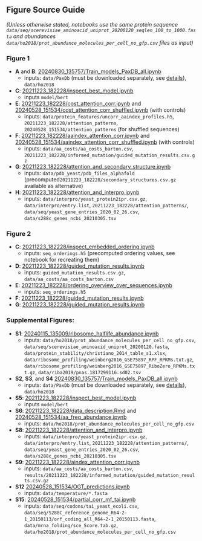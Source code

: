 
## Figure Source Guide

*(Unless otherwise stated, notebooks use the same protein sequence `data/seq/scerevisiae_aminoacid_uniprot_20200120_seqlen_100_to_1000.fasta`
and abundances `data/ho2018/prot_abundance_molecules_per_cell_no_gfp.csv` files as input)*

### Figure 1

- **A** and **B**: [20240830_135757/Train_models_PaxDB_all.ipynb](20240830_135757/Train_models_PaxDB_all.ipynb)
  * inputs: `data/PaxDb` (must be downloaded separately, see [details](20240830_135757/README.md)), `data/ho2018`
- **C**: [20211223_182228/inspect_best_model.ipynb](20211223_182228/inspect_best_model.ipynb)
  * inputs `model/bert`
- **E**: [20211223_182228/cost_attention_corr.ipynb](20211223_182228/cost_attention_corr.ipynb) 
          and [20240528_151534/cost_attention_corr_shuffled.ipynb](20240528_151534/cost_attention_corr_shuffled.ipynb) (with controls)
  * inputs: `data/protein_features/uncorr_aaindex_profiles.h5`, `20211223_182228/attention_patterns`, `20240528_151534/attention_patterns` (for shuffled sequences)
- **F**: [20211223_182228/aaindex_attention_corr.ipynb](20211223_182228/aaindex_attention_corr.ipynb) 
          and [20240528_151534/aaindex_attention_corr_shuffled.ipynb](20240528_151534/aaindex_attention_corr_shuffled.ipynb) (with controls)
  * inputs: `data/aa_costs/aa_costs_barton.csv`, `20211223_182228/informed_mutation/guided_mutation_results.csv.gz`
- **G**: [20211223_182228/attention_and_secondary_structure.ipynb](20211223_182228/attention_and_secondary_structure.ipynb)
  * inputs: `data/pdb_yeast/pdb_files_alphafold` (precomputed`20211223_182228/secondary_structures.csv.gz` available as alternative) 
- **H**: [20211223_182228/attention_and_interpro.ipynb](20211223_182228/attention_and_interpro.ipynb)
  * inputs: `data/interpro/yeast_protein2ipr.csv.gz`, `data/interpro/entry.list`, `20211223_182228/attention_patterns/`, `data/seq/yeast_gene_entries_2020_02_26.csv`, `data/s288c_genes_ncbi_20210305.tsv`

### Figure 2

- **C**: [20211223_182228/inspect_embedded_ordering.ipynb](20211223_182228/inspect_embedded_ordering.ipynb)
  * inputs: `seq_orderings.h5` (precomputed ordering values, see notebook for recreating them)
- **D**: [20211223_182228/guided_mutation_results.ipynb](20211223_182228/guided_mutation_results.ipynb)
  * inputs: `guided_mutation_results.csv.gz`, `data/aa_costs/aa_costs_barton.csv`
- **E**: [20211223_182228/ordering_overview_over_sequences.ipynb](20211223_182228/ordering_overview_over_sequences.ipynb)
  * inputs: `seq_orderings.h5` 
- **F**: [20211223_182228/guided_mutation_results.ipynb](20211223_182228/guided_mutation_results.ipynb)
- **G**: [20211223_182228/guided_mutation_results.ipynb](20211223_182228/guided_mutation_results.ipynb)


### Supplemental Figures:
- **S1**: [20240115_135009/ribosome_halflife_abundance.ipynb](20240115_135009/ribosome_halflife_abundance.ipynb)
  * inputs: `data/ho2018/prot_abundance_molecules_per_cell_no_gfp.csv`, `data/seq/scerevisiae_aminoacid_uniprot_20200120.fasta`,
   `data/protein_stability/christiano_2014_table_s1.xlsx`, `data/ribosome_profiling/weinberg2016_GSE75897_RPF_RPKMs.txt.gz`, `data/ribosome_profiling/weinberg2016_GSE75897_RiboZero_RPKMs.txt.gz`,
   `data/riba2019/pnas.1817299116.sd02.tsv`
- **S2**, **S3**, and **S4** [20240830_135757/Train_models_PaxDB_all.ipynb](20240830_135757/Train_models_PaxDB_all.ipynb)
  * inputs: `data/PaxDb` (must be downloaded separately, see [details](20240830_135757/README.md)), `data/ho2018`
- **S5**: [20211223_182228/inspect_best_model.ipynb](20211223_182228/inspect_best_model.ipynb)
  * inputs `model/bert`
- **S6**: [20211223_182228/data_description.Rmd](20211223_182228/data_description.Rmd) and [20240528_151534/aa_freq_abundance.ipynb](20240528_151534/aa_freq_abundance.ipynb)
  * inputs: `data/ho2018/prot_abundance_molecules_per_cell_no_gfp.csv`
- **S8**: [20211223_182228/attention_and_interpro.ipynb](20211223_182228/attention_and_interpro.ipynb)
  * inputs: `data/interpro/yeast_protein2ipr.csv.gz`, `data/interpro/entry.list`, `20211223_182228/attention_patterns/`, `data/seq/yeast_gene_entries_2020_02_26.csv`, `data/s288c_genes_ncbi_20210305.tsv`
- **S9**: [20211223_182228/aindex_attention_corr.ipynb](20211223_182228/aindex_attention_corr.ipynb)
  * inputs: `data/aa_costs/aa_costs_barton.csv`, `results/20211223_182228/informed_mutation/guided_mutation_results.csv.gz`
- **S12** [20240528_151534/OGT_predictions.ipynb](20240528_151534/OGT_predictions.ipynb)
  * inputs: `data/temperature/*.fasta`
- **S15**: [20240528_151534/partial_corr_mf_tai.ipynb](20240528_151534/partial_corr_mf_tai.ipynb)
  * inputs: `data/seq/codons/tai_yeast_ecoli.csv`, `data/seq/S288C_reference_genome_R64-2-1_20150113/orf_coding_all_R64-2-1_20150113.fasta`,
    `data/mrna_folding/sce_Score.tab.gz`, `data/ho2018/prot_abundance_molecules_per_cell_no_gfp.csv`
